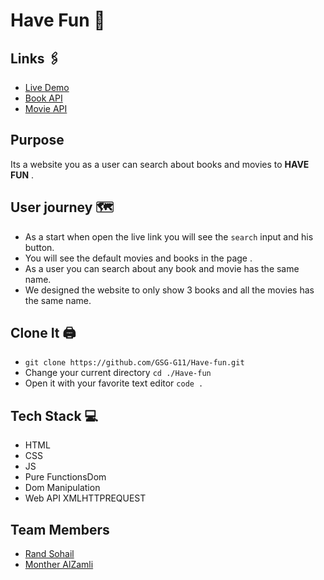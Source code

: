 # Have Fun 🥳

## Links 🖇

- [Live Demo](https://gsg-g11.github.io/Have-fun/)
- [Book API](https://www.googleapis.com/books/v1/volumes?q=random)
- [Movie API](https://api.themoviedb.org/3/search/movie?&api_key=e4e72d82643e224bf78695be0b5602cd&query=random)

## Purpose 

Its a website you as a user can search about books and movies to **HAVE FUN** .

## User journey 🗺

- As a start when open the live link you will see the `search` input and his button.
- You will see the default movies and books in the page .
- As a user you can search about any book and movie has the same name.
- We designed the website to only show 3 books and all the movies has the same name.


## Clone It 🖨 

- `git clone https://github.com/GSG-G11/Have-fun.git`
- Change your current directory `cd ./Have-fun`
- Open it with your favorite text editor `code .`

## Tech Stack 💻

- HTML
- CSS
- JS
- Pure FunctionsDom 
- Dom Manipulation
- Web API XMLHTTPREQUEST

## Team Members

- [Rand Sohail](https://github.com/RandSohail)
- [Monther AlZamli](https://github.com/MontherIsmail)